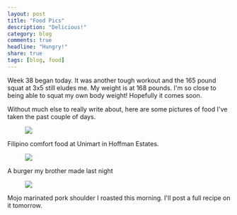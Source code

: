 ```yaml
---
layout: post
title: "Food Pics"
description: "Delicious!"
category: blog
comments: true
headline: "Hungry!"
share: true
tags: [blog, food]
---
```

Week 38 began today.  It was another tough workout and the 165 pound squat at 3x5 still eludes me.  My weight is at 168 pounds.  I'm so close to being able to squat my own body weight!  Hopefully it comes soon.

Without much else to really write about, here are some pictures of food I've taken the past couple of days.

<figure>
<a href="{{ site.url }}/images/2015/unimart.jpg"><img src="{{ site.url }}/images/2015/unimart.jpg"></a>
</figure>
Filipino comfort food at Unimart in Hoffman Estates.

<figure>
<a href="{{ site.url }}/images/2015/burger.jpg"><img src="{{ site.url }}/images/2015/burger.jpg"></a>
</figure>
A burger my brother made last night

<figure>
<a href="{{ site.url }}/images/2015/pork_shoulder.jpg"><img src="{{ site.url }}/images/2015/pork_shoulder.jpg"></a>
</figure>
Mojo marinated pork shoulder I roasted this morning.  I'll post a full recipe on it tomorrow.
